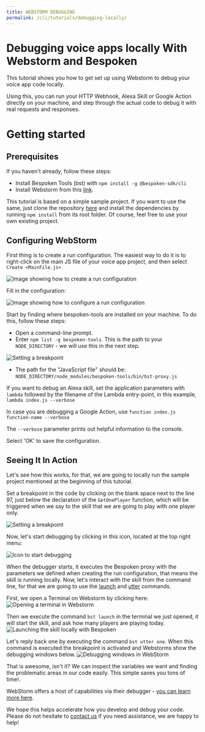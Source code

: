 ```yaml
---
title: WEBSTORM DEBUGGING
permalink: /cli/tutorials/debugging-locally/
---
```


# Debugging voice apps locally With Webstorm and Bespoken
This tutorial shows you how to get set up using Webstorm to debug your voice app code locally.

Using this, you can run your HTTP Webhook, Alexa Skill or Google Action directly on your machine, and step through the actual code to debug it with real requests and responses.

# **Getting started**

## **Prerequisites**
If you haven't already, follow these steps:
* Install Bespoken Tools (bst) with `npm install -g @bespoken-sdk/cli`
* Install Webstorm from this [link](https://www.jetbrains.com/webstorm/download/).

This tutorial is based on a simple sample project. If you want to use the same, just clone the repository [here](https://github.com/bespoken-samples/GuessThePrice/) and install the dependencies by running `npm install` from its root folder. Of course, feel free to use your own existing project.

## **Configuring WebStorm**
First thing is to create a run configuration. The easiest way to do it is to right-click on the main JS file of your voice app project, and then select `Create <MainFile.js>`

![Image showing how to create a run configuration][Create-Run-Config]

Fill in the configuration:

![Image showing how to configure a run configuration][Create-Run-Config2]

Start by finding where bespoken-tools are installed on your machine. To do this, follow these steps:
* Open a command-line prompt.
* Enter ``npm list -g bespoken-tools``. This is the path to your ``NODE_DIRECTORY`` - we will use this in the next step.

![Setting a breakpoint][Create-Run-Config8]
* The path for the "JavaScript file" should be: ``NODE_DIRECTORY/node_modules/bespoken-tools/bin/bst-proxy.js``

If you want to debug an Alexa skill, set the application parameters with `lambda` followed by the filename of the Lambda entry-point, in this example, `lambda index.js --verbose`

In case you are debugging a Google Action, use `function index.js function-name --verbose`

The `--verbose` parameter prints out helpful information to the console.

Select 'OK' to save the configuration.

## **Seeing It In Action**
Let's see how this works, for that, we are going to locally run the sample project mentioned at the beginning of this tutorial.

Set a breakpoint in the code by clicking on the blank space next to the line 97, just below the declaration of the `GetOnePlayer` function, which will be triggered when we say to the skill that we are going to play with one player only.

![Setting a breakpoint][Create-Run-Config4]

Now, let's start debugging by clicking in this icon, located at the top right menu:

![Icon to start debugging][Create-Run-Config3]

When the debugger starts, it executes the Bespoken proxy with the parameters we defined when creating the run configuration, that means the skill is running locally. Now, let's interact with the skill from the command line, for that we are going to use the [launch](https://read.bespoken.io/cli/commands/#launch) and [utter](https://read.bespoken.io/cli/commands/#utter) commands.

First, we open a Terminal on Webstorm by clicking here:
![Opening a terminal in Webstorm][Create-Run-Config5]

Then we execute the command `bst launch` in the terminal we just opened, it will start the skill, and ask how many players are playing today.
![Launching the skill locally with Bespoken][Create-Run-Config6]

Let's reply back one by executing the command `bst utter one`. When this command is executed the breakpoint is activated and Webstorms show the debugging windows below.
![Debugging windows in WebStorm][Create-Run-Config7]

That is awesome, isn't it? We can inspect the variables we want and finding the problematic areas in our code easily. This simple saves you tons of time!.

WebStorm offers a host of capabilities via their debugger - [you can learn more here](https://www.jetbrains.com/help/webstorm/running-and-debugging-node-js.html).

We hope this helps accelerate how you develop and debug your code. Please do not hesitate to [contact us](mailto:contact@bespoken.io) if you need assistance, we are happy to help!



<!-- Images references -->
[Create-Run-Config]: ./../../assets/images/Tutorials-webstormDebug-1.png "Creating a run configuration"
[Create-Run-Config2]: ./../../assets/images/Tutorials-webstormDebug-2.png "Setting up a run configuration"
[Create-Run-Config3]: ./../../assets/images/Tutorials-webstormDebug-3.png "Start debugging by clicking this icon"
[Create-Run-Config4]: ./../../assets/images/Tutorials-webstormDebug-4.png "Setting up a breakpoint"
[Create-Run-Config5]: ./../../assets/images/Tutorials-webstormDebug-5.png "Opening a terminal in Webstorm"
[Create-Run-Config6]: ./../../assets/images/Tutorials-webstormDebug-6.png "Launching the skill locally with Bespoken"
[Create-Run-Config7]: ./../../assets/images/Tutorials-webstormDebug-7.png "Debugging window in WebStorm"
[Create-Run-Config8]: ./../../assets/images/Tutorials-webstormDebug-8.png "Finding bst-proxy"
